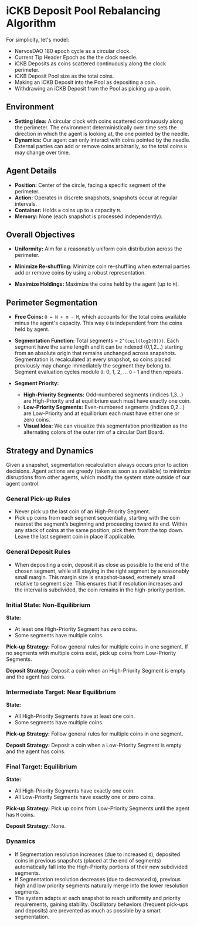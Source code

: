 # iCKB Deposit Pool Rebalancing Algorithm

For simplicity, let's model:

- NervosDAO 180 epoch cycle as a circular clock.
- Current Tip Header Epoch as the the clock needle.
- iCKB Deposits as coins scattered continuously along the clock perimeter.
- iCKB Deposit Pool size as the total coins.
- Making an iCKB Deposit into the Pool as depositing a coin.
- Withdrawing an iCKB Deposit from the Pool as picking up a coin.

## Environment

- **Setting Idea:** A circular clock with coins scattered continuously along the perimeter. The environment deterministically over time sets the direction in which the agent is looking at, the one pointed by the needle.
- **Dynamics:** Our agent can only interact with coins pointed by the needle. External parties can add or remove coins arbitrarily, so the total coins `N` may change over time.

## Agent Details

- **Position:** Center of the circle, facing a specific segment of the perimeter.
- **Action:** Operates in discrete snapshots, snapshots occur at regular intervals.
- **Container:** Holds `m` coins up to a capacity `M`.
- **Memory:** None (each snapshot is processed independently).

## Overall Objectives

- **Uniformity:** Aim for a reasonably uniform coin distribution across the perimeter.

- **Minimize Re-shuffling:** Minimize coin re-shuffling when external parties add or remove coins by using a robust representation.

- **Maximize Holdings:** Maximize the coins held by the agent (up to `M`).

## Perimeter Segmentation

- **Free Coins:** `O = N + m - M`, which accounts for the total coins available minus the agent's capacity. This way `O` is independent from the coins held by agent.

- **Segmentation Function:** Total segments = `2^(ceil(log2(O)))`. Each segment have the same length and it can be indexed (0,1,2...) starting from an absolute origin that remains unchanged across snapshots. Segmentation is recalculated at every snapshot, so coins placed previously may change immediately the segment they belong to. Segment evaluation cycles modulo `O`: 0, 1, 2, … `O` - 1  and then repeats.

- **Segment Priority:**
  - **High-Priority Segments:** Odd-numbered segments (indices 1,3...) are High-Priority and at equilibrium each must have exactly one coin.
  - **Low-Priority Segments:** Even-numbered segments (indices 0,2...) are Low-Priority and at equilibrium each must have either one or zero coins.
  - **Visual Idea:** We can visualize this segmentation prioritization as the alternating colors of the outer rim of a circular Dart Board.

## Strategy and Dynamics

Given a snapshot, segmentation recalculation always occurs prior to action decisions. Agent actions are greedy (taken as soon as available) to minimize disruptions from other agents, which modify the system state outside of our agent control.

### General Pick-up Rules

- Never pick up the last coin of an High-Priority Segment.
- Pick up coins from each segment sequentially, starting with the coin nearest the segment’s beginning and proceeding toward its end. Within any stack of coins at the same position, pick them from the top down. Leave the last segment coin in place if applicable.

### General Deposit Rules

- When depositing a coin, deposit it as close as possible to the end of the chosen segment, while still staying in the right segment by a reasonably small margin. This margin size is snapshot-based, extremely small relative to segment size. This ensures that if resolution increases and the interval is subdivided, the coin remains in the high-priority portion.

### Initial State: Non-Equilibrium

**State:**

- At least one High-Priority Segment has zero coins.
- Some segments have multiple coins.

**Pick-up Strategy:** Follow general rules for multiple coins in one segment. If no segments with multiple coins exist, pick up coins from Low-Priority Segments.

**Deposit Strategy:** Deposit a coin when an High-Priority Segment is empty and the agent has coins.

### Intermediate Target: Near Equilibrium

**State:**

- All High-Priority Segments have at least one coin.
- Some segments have multiple coins.

**Pick-up Strategy:** Follow general rules for multiple coins in one segment.

**Deposit Strategy:** Deposit a coin when a Low-Priority Segment is empty and the agent has coins.

### Final Target: Equilibrium

**State:**

- All High-Priority Segments have exactly one coin.
- All Low-Priority Segments have exactly one or zero coins.

**Pick-up Strategy:** Pick up coins from Low-Priority Segments until the agent has `M` coins.

**Deposit Strategy:** None.

### Dynamics

- If Segmentation resolution increases (due to increased `O`), deposited coins in previous snapshots (placed at the end of segments) automatically fall into the High-Priority portions of their new subdivided segments.
- If Segmentation resolution decreases (due to decreased `O`), previous high and low priority segments naturally merge into the lower resolution segments.
- The system adapts at each snapshot to reach uniformity and priority requirements, gaining stability. Oscillatory behaviors (frequent pick-ups and deposits) are prevented as much as possible by a smart segmentation.
